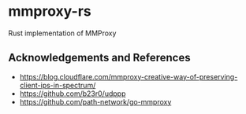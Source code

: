 # mmproxy-rs
Rust implementation of MMProxy

## Acknowledgements and References

- https://blog.cloudflare.com/mmproxy-creative-way-of-preserving-client-ips-in-spectrum/
- https://github.com/b23r0/udppp
- https://github.com/path-network/go-mmproxy
